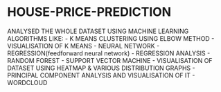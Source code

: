 # HOUSE-PRICE-PREDICTION
ANALYSED THE WHOLE DATASET USING MACHINE LEARNING ALGORITHMS LIKE:
      - K MEANS CLUSTERING USING ELBOW METHOD
      - VISUALISATION OF K MEANS
      - NEURAL NETWORK
      - REGRESSION(feedforward neural network)
      - REGRESSION ANALYSIS
      - RANDOM FOREST 
      - SUPPORT VECTOR MACHINE
      - VISUALISATION OF DATASET USING HEATMAP & VARIOUS DISTRIBUTION GRAPHS
      - PRINCIPAL COMPONENT ANALYSIS AND VISUALISATION OF IT
      - WORDCLOUD
      
